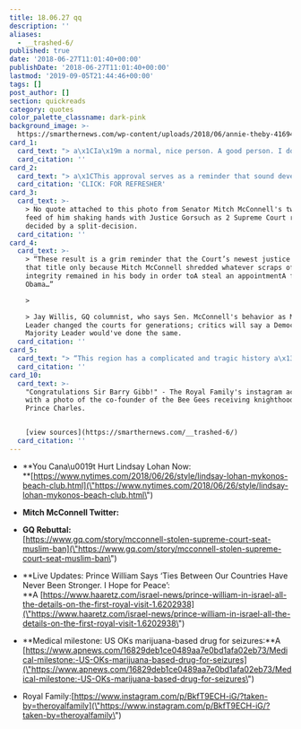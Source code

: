 ```yaml
---
title: 18.06.27 qq
description: ''
aliases:
  - __trashed-6/
published: true
date: '2018-06-27T11:01:40+00:00'
publishDate: '2018-06-27T11:01:40+00:00'
lastmod: '2019-09-05T21:44:46+00:00'
tags: []
post_author: []
section: quickreads
category: quotes
color_palette_classname: dark-pink
background_image: >-
  https://smarthernews.com/wp-content/uploads/2018/06/annie-theby-416948-unsplash-scaled.jpg
card_1:
  card_text: "> a\x1CIa\x19m a normal, nice person. A good person. I dona\x19t have any bad intentions. And my past has to stay in the past.a\x1D\n> \n> Lindsay Lohan to The New York Times at the site of her new beach club in Greece. The profile is worth a read on our source page."
  card_citation: ''
card_2:
  card_text: "> a\x1CThis approval serves as a reminder that sound development programs that properly evaluate active ingredients contained in marijuana can lead to important medical therapies.”\n> \n> FDA chief Scott Gottlieb speaking about the FIRST drug made by marijuana approved by the U.S. govt. It addresses life-threatening seizures.\n\n[CLICK: FOR REFRESHER](https://smarthernews.com/18-04-19-marijuana-miracle/)"
  card_citation: 'CLICK: FOR REFRESHER'
card_3:
  card_text: >-
    > No quote attached to this photo from Senator Mitch McConnell's twitter
    feed of him shaking hands with Justice Gorsuch as 2 Supreme Court rulings
    decided by a split-decision.
  card_citation: ''
card_4:
  card_text: >-
    > “These result is a grim reminder that the Court’s newest justice holds
    that title only because Mitch McConnell shredded whatever scraps of
    integrity remained in his body in order toA steal an appointmentA from Pres.
    Obama…”

    > 

    > Jay Willis, GQ columnist, who says Sen. McConnell's behavior as Majority
    Leader changed the courts for generations; critics will say a Democrat
    Majority Leader would've done the same.
  card_citation: ''
card_5:
  card_text: "> “This region has a complicated and tragic history a\x13 in the past century the people of the Middle East have suffered great sadness and loss. Never has hope and reconciliation been more needed. I know I share a desire with all of you, and with your neighbors, for a just and lasting peace.”\n> \n> Prince William speaking in Israel as the first member of the British Royal Family to visit the country in an official capacity."
  card_citation: ''
card_10:
  card_text: >-
    "Congratulations Sir Barry Gibb!" - The Royal Family's instagram account
    with a photo of the co-founder of the Bee Gees receiving knighthood from
    Prince Charles.


    [view sources](https://smarthernews.com/__trashed-6/)
  card_citation: ''
---
```

*   **You Cana\\u0019t Hurt Lindsay Lohan Now:  
    **[https://www.nytimes.com/2018/06/26/style/lindsay-lohan-mykonos-beach-club.html](\"https://www.nytimes.com/2018/06/26/style/lindsay-lohan-mykonos-beach-club.html\")
*   **Mitch McConnell Twitter:**

*   **GQ Rebuttal:**  
    [https://www.gq.com/story/mcconnell-stolen-supreme-court-seat-muslim-ban](\"https://www.gq.com/story/mcconnell-stolen-supreme-court-seat-muslim-ban\")
*   **Live Updates: Prince William Says ‘Ties Between Our Countries Have Never Been Stronger. I Hope for Peace’:  
    **A [https://www.haaretz.com/israel-news/prince-william-in-israel-all-the-details-on-the-first-royal-visit-1.6202938](\"https://www.haaretz.com/israel-news/prince-william-in-israel-all-the-details-on-the-first-royal-visit-1.6202938\")
*   **Medical milestone: US OKs marijuana-based drug for seizures:**A [https://www.apnews.com/16829deb1ce0489aa7e0bd1afa02eb73/Medical-milestone:-US-OKs-marijuana-based-drug-for-seizures](\"https://www.apnews.com/16829deb1ce0489aa7e0bd1afa02eb73/Medical-milestone:-US-OKs-marijuana-based-drug-for-seizures\")
*   Royal Family:[https://www.instagram.com/p/BkfT9ECH-iG/?taken-by=theroyalfamily](\"https://www.instagram.com/p/BkfT9ECH-iG/?taken-by=theroyalfamily\")